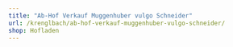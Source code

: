 ```yaml
---
title: "Ab-Hof Verkauf Muggenhuber vulgo Schneider"
url: /krenglbach/ab-hof-verkauf-muggenhuber-vulgo-schneider/
shop: Hofladen
---
```

